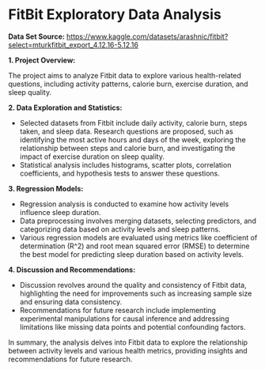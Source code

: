 # FitBit Exploratory Data Analysis

**Data Set Source:** https://www.kaggle.com/datasets/arashnic/fitbit?select=mturkfitbit_export_4.12.16-5.12.16

**1. Project Overview:**

The project aims to analyze Fitbit data to explore various health-related questions, including activity patterns, calorie burn, exercise duration, and sleep quality.

**2. Data Exploration and Statistics:**

- Selected datasets from Fitbit include daily activity, calorie burn, steps taken, and sleep data.
Research questions are proposed, such as identifying the most active hours and days of the week, exploring the relationship between steps and calorie burn, and investigating the impact of exercise duration on sleep quality.
- Statistical analysis includes histograms, scatter plots, correlation coefficients, and hypothesis tests to answer these questions.

**3. Regression Models:**

- Regression analysis is conducted to examine how activity levels influence sleep duration.
- Data preprocessing involves merging datasets, selecting predictors, and categorizing data based on activity levels and sleep patterns.
- Various regression models are evaluated using metrics like coefficient of determination (R^2) and root mean squared error (RMSE) to determine the best model for predicting sleep duration based on activity levels.

**4. Discussion and Recommendations:**

- Discussion revolves around the quality and consistency of Fitbit data, highlighting the need for improvements such as increasing sample size and ensuring data consistency.
- Recommendations for future research include implementing experimental manipulations for causal inference and addressing limitations like missing data points and potential confounding factors.
  
In summary, the analysis delves into Fitbit data to explore the relationship between activity levels and various health metrics, providing insights and recommendations for future research.
